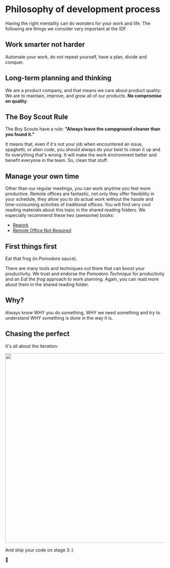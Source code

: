 Philosophy of development process
=================================

Having the right mentality can do wonders for your work and life.
The following are things we consider very important at the IDF.

## Work smarter not harder
Automate your work, do not repeat yourself, have a plan, divide and conquer.

## Long-term planning and thinking
We are a product company, and that means we care about product quality:
We are to maintain, improve, and grow all of our products. **No compromise on quality**.


## The Boy Scout Rule
The Boy Scouts have a rule: **"Always leave the campground cleaner than you found it."**

It means that, even if it's not your job when encountered an issue, spaghetti, or alien code, 
you should always do your best to clean it up and fix everything that's wrong. 
It will make the work environment better and benefit everyone in the team. So, clean that stuff.


## Manage your own time
Other than our regular meetings, you can work anytime you feel more productive. 
Remote offices are fantastic, not only they offer flexibility in your schedule, 
they allow you to do actual work without the hassle and time-consuming activities of traditional offices. 
You will find very cool reading materials about this topic in the shared reading folders. 
We especially recommend these two (awesome) books:
 - [Rework](https://www.amazon.com/Rework-Jason-Fried/dp/0307463745)
 - [Remote Office Not Required](https://www.amazon.com/Remote-Office-Required-Jason-Fried/dp/0804137501)


## First things first
Eat that frog (in Pomodoro sauce).

There are many tools and techniques out there that can boost your productivity. 
We trust and endorse the _Pomodoro Technique_ for productivity and an _Eat the frog_ approach to work planning.
Again, you can read more about them in the shared reading folder.


## Why?
Always know WHY you do something, WHY we need something and try to understand WHY something is done in the way it is.  


## Chasing the perfect
It's all about the iteration:
<p align="center"><img src="https://user-images.githubusercontent.com/5278175/35337916-7cbc5360-012d-11e8-9f03-ee86b36a9866.png" width="600"></p>
And ship your code on stage 3 :)


🦄
